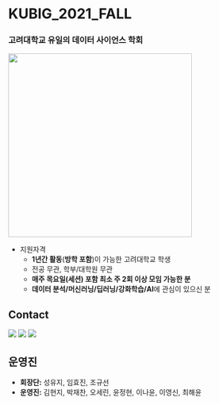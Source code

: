 # KUBIG_2021_FALL


### 고려대학교 유일의 데이터 사이언스 학회
<img src="ttps://user-images.githubusercontent.com/71932401/130196234-1921c4a9-9446-4a97-9ceb-ab77b6884f05.png" height="370">

* 지원자격
  - **1년간 활동**(**방학 포함**)이 가능한 고려대학교 학생
  - 전공 무관, 학부/대학원 무관
  - **매주 목요일(세션) 포함 최소 주 2회 이상 모임 가능한 분**
  - **데이터 분석/머신러닝/딥러닝/강화학습/AI**에 관심이 있으신 분


## Contact

  <a href="https://www.instagram.com/kubig.official"><img src="https://img.shields.io/badge/Instagram-E4405F?style=for-the-badge&logo=Instagram&logoColor=white&link=https://www.instagram.com/woo0_hooo/"/></a>
<a href="mailto:chloesung@korea.ac.kr"><img src="https://img.shields.io/badge/Gmail-d14836?style=for-the-badge&logo=Gmail&logoColor=white&link=viliketh1s98@naver.com"/></a>
<a href="https://www.facebook.com/kubigdata"><img src="https://img.shields.io/badge/Facebook-%231877F2.svg?style=for-the-badge&logo=Facebook&logoColor=white"/></a>
<br>

## 운영진

- **회장단:** 성유지, 임효진, 조규선  
- **운영진:** 김현지, 박재찬, 오세린, 윤정현, 이나윤, 이영신, 최해윤




